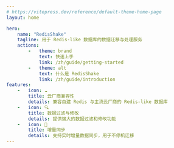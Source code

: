 ```yaml
---
# https://vitepress.dev/reference/default-theme-home-page
layout: home

hero:
    name: "RedisShake"
    tagline: 用于 Redis-like 数据库的数据迁移与处理服务
    actions:
        -   theme: brand
            text: 快速上手
            link: /zh/guide/getting-started
        -   theme: alt
            text: 什么是 RedisShake
            link: /zh/guide/introduction
features:
    -   icon: ☁️
        title: 云厂商兼容性
        details: 兼容自建 Redis 与主流云厂商的 Redis-like 数据库
    -   icon: 🔍
        title: 数据过滤与修改
        details: 提供强大的数据过滤和修改功能
    -   icon: 🔄
        title: 增量同步
        details: 支持实时增量数据同步，用于不停机迁移
---
```



